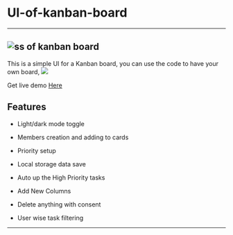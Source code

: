 # UI-of-kanban-board
---
![ss of kanban board](https://github.com/user-attachments/assets/68bd59ea-6d59-4025-9cfc-c4354701a8be)
---
This is a simple UI for a Kanban board, you can use the code to have your own board, 
<img src="https://emojis.slackmojis.com/emojis/images/1531849430/4246/blob-sunglasses.gif?1531849430" style="max-width:4%; display: inline-block;" data-target="animated-image.originalImage">

Get live demo [Here](https://gt-kanban-board.netlify.app/)

## Features

- Light/dark mode toggle

- Members creation and adding to cards

- Priority setup 

- Local storage data save

- Auto up the High Priority tasks

- Add New Columns

- Delete anything with consent

- User wise task filtering

---

